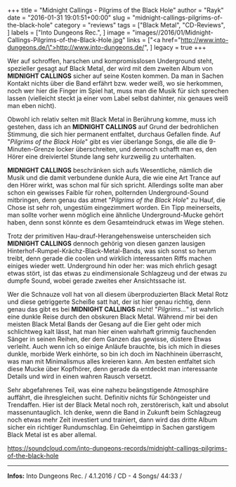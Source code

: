 +++
title = "Midnight Callings - Pilgrims of the Black Hole"
author = "Rayk"
date = "2016-01-31 19:01:51+00:00"
slug = "midnight-callings-pilgrims-of-the-black-hole"
category = "reviews"
tags = ["Black Metal", "CD-Reviews", ]
labels = ["Into Dungeons Rec.", ]
image = "images//2016/01/Midnight-Callings-Pilgrims-of-the-Black-Hole.jpg"
links = ["<a href=\"http://www.into-dungeons.de/\">http://www.into-dungeons.de/</a>", ]
legacy = true
+++

Wer auf schroffen, harschen und kompromisslosen Underground steht, spezieller gesagt auf Black Metal, der wird mit dem zweiten Album von **MIDNIGHT CALLINGS** sicher auf seine Kosten kommen. Da man in Sachen Kontakt nichts über die Band erfährt bzw. weder weiß, wo sie herkommen, noch wer hier die Finger im Spiel hat, muss man die Musik für sich sprechen lassen (vielleicht steckt ja einer vom Label selbst dahinter, nix genaues weiß man eben nicht).

Obwohl ich relativ selten mit Black Metal in Berührung komme, muss ich gestehen, dass ich an **MIDNIGHT CALLINGS** auf Grund der bedrohlichen Stimmung, die sich hier permanent entfaltet, durchaus Gefallen finde. Auf "_Pilgrims of the Black Hole_" gibt es vier überlange Songs, die alle die 9-Minuten-Grenze locker überschreiten, und dennoch schafft man es, den Hörer eine dreiviertel Stunde lang sehr kurzweilig zu unterhalten.

**MIDNIGHT CALLINGS** beschränken sich aufs Wesentliche, nämlich die Musik und die damit verbundene dunkle Aura, die wie eine Art Trance auf den Hörer wirkt, was schon mal für sich spricht. Allerdings sollte man aber schon ein gewisses Faible für rohen, polternden Underground-Sound mitbringen, denn genau das atmet "_Pilgrims of the Black Hole_" zu Hauf, die Chose ist sehr roh, ungestüm eingezimmert worden. Ein Tipp meinerseits, man sollte vorher wenn möglich eine ähnliche Underground-Mucke gehört haben, denn sonst könnte es dem Gesamteindruck etwas im Wege stehen.

Trotz der primitiven Hau-drauf-Herangehensweise unterscheiden sich **MIDNIGHT CALLINGS** dennoch gehörig von diesen ganzen lausigen Hinterhof-Rumpel-Krächz-Black-Metal-Bands, was sich sonst so herum treibt, denn gerade die coolen und wirklich interessanten Riffs machen einiges wieder wett. Underground hin oder her: was mich ehrlich gesagt etwas stört, ist das etwas zu eindimensionale Schlagzeug und der etwas zu dumpfe Sound, wobei gerade zweites eher Ansichtssache ist.

Wer die Schnauze voll hat von all diesem überproduzierten Black Metal Rotz und diese getriggerte Scheiße satt hat, der ist hier genau richtig, denn genau das gibt es bei **MIDNIGHT CALLINGS** nicht! "_Pilgrims..._" ist wahrlich eine dunkle Reise durch den obskuren Black Metal. Während mir bei den meisten Black Metal Bands der Gesang auf die Eier geht oder mich schlichtweg kalt lässt, hat man hier einen wahrhaft grimmig fauchenden Sänger in seinen Reihen, der dem Ganzen das gewisse, düstere Etwas verleiht.
Auch wenn ich so einige Anläufe brauchte, bis ich mich in dieses dunkle, morbide Werk einhörte, so bin ich doch im Nachhinein überrascht, was man mit Minimalismus alles kreieren kann. Am besten entfaltet sich diese Mucke über Kopfhörer, denn gerade da entdeckt man interessante Details und wird in einen wahren Rausch versetzt.

Sehr abgefahrenes Teil, was eine nahezu beängstigende Atmosphäre auffährt, die ihresgleichen sucht. Definitiv nichts für Schöngeister und Trendaffen. Hier ist der Black Metal noch roh, zerstörerisch, kalt und absolut massenuntauglich. Ich denke, wenn die Band in Zukunft beim Schlagzeug noch etwas mehr Zeit investiert und trainiert, dann wird das dritte Album sicher ein richtiger Rundumschlag. Ein Geheimtipp in Sachen garstigem Black Metal ist es aber allemal.

https://soundcloud.com/into-dungeons-records/midnight-callings-pilgrims-of-the-black-hole



---
**Infos:**
Into Dungeons Rec. / 4.1.2016 / 
CD - 4 Songs/ 44:33 / 
